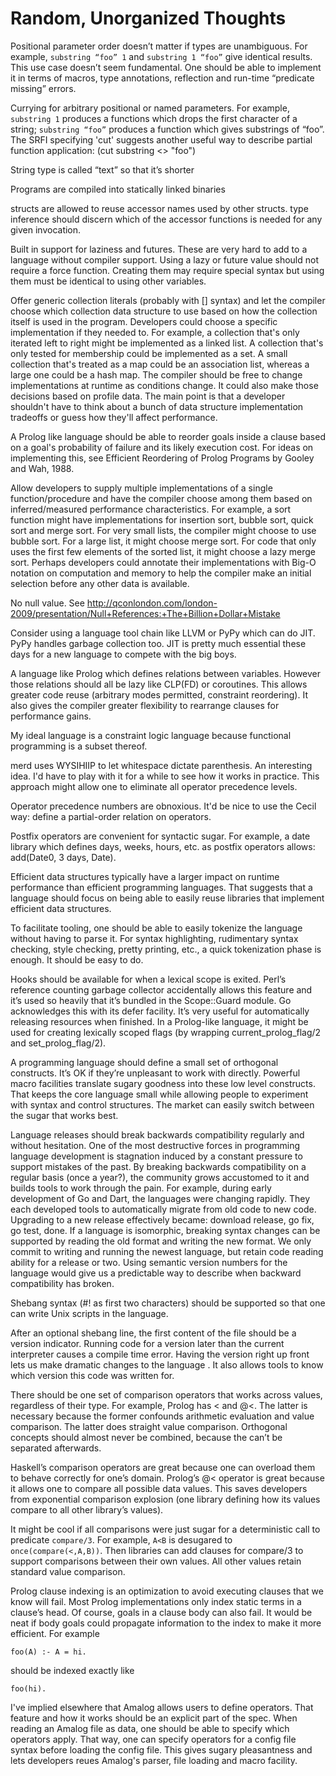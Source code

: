 # Random, Unorganized Thoughts

Positional parameter order doesn’t matter if types are unambiguous.  For example, `substring “foo” 1` and `substring 1 “foo”` give identical results.  This use case doesn’t seem fundamental.  One should be able to implement it in terms of macros, type annotations, reflection and run-time “predicate missing” errors.

Currying for arbitrary positional or named parameters.  For example, `substring 1` produces a functions which drops the first character of a string; `substring “foo”` produces a function which gives substrings of “foo”. The SRFI specifying 'cut' suggests another useful way to describe partial function application: (cut substring <> "foo")

String type is called “text” so that it’s shorter

Programs are compiled into statically linked binaries

structs are allowed to reuse accessor names used by other structs. type inference should discern which of the accessor functions is needed for any given invocation.

Built in support for laziness and futures. These are very hard to add to a language without compiler support. Using a lazy or future value should not require a force function.  Creating them may require special syntax but using them must be identical to using other variables.

Offer generic collection literals (probably with [] syntax) and let the compiler choose which collection data structure to use based on how the collection itself is used in the program. Developers could choose a specific implementation if they needed to. For example, a collection that's only iterated left to right might be implemented as a linked list. A collection that's only tested for membership could be implemented as a set. A small collection that's treated as a map could be an association list, whereas a large one could be a hash map. The compiler should be free to change implementations at runtime as conditions change. It could also make those decisions based on profile data. The main point is that a developer shouldn't have to think about a bunch of data structure implementation tradeoffs or guess how they'll affect performance.

A Prolog like language should be able to reorder goals inside a clause based on a goal's probability of failure and its likely execution cost.  For ideas on implementing this, see Efficient Reordering of Prolog Programs by Gooley and Wah, 1988.

Allow developers to supply multiple implementations of a single function/procedure and have the compiler choose among them based on inferred/measured performance characteristics. For example, a sort function might have implementations for insertion sort, bubble sort, quick sort and merge sort. For very small lists, the compiler might choose to use bubble sort. For a large list, it might choose merge sort. For code that only uses the first few elements of the sorted list, it might choose a lazy merge sort. Perhaps developers could annotate their implementations with Big-O notation on computation and memory to help the compiler make an initial selection before any other data is available.

No null value. See http://qconlondon.com/london-2009/presentation/Null+References:+The+Billion+Dollar+Mistake

Consider using a language tool chain like LLVM or PyPy which can do JIT. PyPy handles garbage collection too. JIT is pretty much essential these days for a new language to compete with the big boys.

A language like Prolog which defines relations between variables. However those relations should all be lazy like CLP(FD) or coroutines. This allows greater code reuse (arbitrary modes permitted, constraint reordering). It also gives the compiler greater flexibility to rearrange clauses for performance gains.

My ideal language is a constraint logic language because functional programming is a subset thereof.

merd uses WYSIHIIP to let whitespace dictate parenthesis. An interesting idea. I'd have to play with it for a while to see how it works in practice. This approach might allow one to eliminate all operator precedence levels.

Operator precedence numbers are obnoxious. It'd be nice to use the Cecil way: define a partial-order relation on operators.

Postfix operators are convenient for syntactic sugar.  For example, a date library which defines days, weeks, hours, etc. as postfix operators allows: add(Date0, 3 days, Date).

Efficient data structures typically have a larger impact on runtime performance than efficient programming languages.  That suggests that a language should focus on being able to easily reuse libraries that implement efficient data structures.

To facilitate tooling, one should be able to easily tokenize the language without having to parse it.  For syntax highlighting, rudimentary syntax checking, style checking, pretty printing, etc., a quick tokenization phase is enough.  It should be easy to do.

Hooks should be available for when a lexical scope is exited.  Perl’s reference counting garbage collector accidentally allows this feature and it’s used so heavily that it’s bundled in the Scope::Guard module.  Go acknowledges this with its defer facility.  It’s very useful for automatically releasing resources when finished.  In a Prolog-like language, it might be used for creating lexically scoped flags (by wrapping current_prolog_flag/2 and set_prolog_flag/2).

A programming language should define a small set of orthogonal constructs.  It’s OK if they’re unpleasant to work with directly.  Powerful macro facilities translate sugary goodness into these low level constructs.  That keeps the core language small while allowing people to experiment with syntax and control structures.  The market can easily switch between the sugar that works best.

Language releases should break backwards compatibility regularly and without hesitation.  One of the most destructive forces in programming language development is stagnation induced by a constant pressure to support mistakes of the past.  By breaking backwards compatibility on a regular basis (once a year?), the community grows accustomed to it and builds tools to work through the pain.  For example, during early development of Go and Dart, the languages were changing rapidly.  They each developed tools to automatically migrate from old code to new code.  Upgrading to a new release effectively became: download release, go fix, go test, done.  If a language is isomorphic, breaking syntax changes can be supported by reading the old format and writing the new format.  We only commit to writing and running the newest language, but retain code reading ability for a release or two.  Using semantic version numbers for the language would give us a predictable way to describe when backward compatibility has broken.

Shebang syntax (#! as first two characters) should be supported so that one can write Unix scripts in the language.

After an optional shebang line, the first content of the file should be a version indicator.  Running code for a version later than the current interpreter causes a compile time error.  Having the version right up front lets us make dramatic changes to the language .  It also allows tools to know which version this code was written for.

There should be one set of comparison operators that works across values, regardless of their type.  For example, Prolog has < and @<. The latter is necessary because the former confounds arithmetic evaluation and value comparison.  The latter does straight value comparison.  Orthogonal concepts should almost never be combined, because the can’t be separated afterwards.

Haskell’s comparison operators are great because one can overload them to behave correctly for one’s domain.  Prolog’s @< operator is great because it allows one to compare all possible data values.  This saves developers from exponential comparison explosion (one library defining how its values compare to all other library’s values).

It might be cool if all comparisons were just sugar for a deterministic call to predicate `compare/3`.  For example, `A<B` is desugared to `once(compare(<,A,B))`.  Then libraries can add clauses for compare/3 to support comparisons between their own values.  All other values retain standard value comparison.

Prolog clause indexing is an optimization to avoid executing clauses that we know will fail.  Most Prolog implementations only index static terms in a clause’s head.  Of course, goals in a clause body can also fail.  It would be neat if body goals could propagate information to the index to make it more efficient.  For example

    foo(A) :- A = hi.
  
should be indexed exactly like

    foo(hi).


I've implied elsewhere that Amalog allows users to define operators.  That feature and how it works should be an explicit part of the spec.  When reading an Amalog file as data, one should be able to specify which operators apply.  That way, one can specify operators for a config file syntax before loading the config file.  This gives sugary pleasantness and lets developers reues Amalog's parser, file loading and macro facility.
